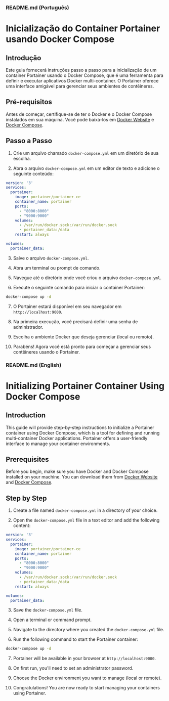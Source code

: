 ### README.md (Português)

# Inicialização do Container Portainer usando Docker Compose

## Introdução

Este guia fornecerá instruções passo a passo para a inicialização de um container Portainer usando o Docker Compose, que é uma ferramenta para definir e executar aplicativos Docker multi-container. O Portainer oferece uma interface amigável para gerenciar seus ambientes de contêineres.

## Pré-requisitos

Antes de começar, certifique-se de ter o Docker e o Docker Compose instalados em sua máquina. Você pode baixá-los em [Docker Website](https://www.docker.com/get-started) e [Docker Compose](https://docs.docker.com/compose/install/).

## Passo a Passo

1. Crie um arquivo chamado `docker-compose.yml` em um diretório de sua escolha.

2. Abra o arquivo `docker-compose.yml` em um editor de texto e adicione o seguinte conteúdo:

```yaml
version: '3'
services:
  portainer:
    image: portainer/portainer-ce
    container_name: portainer
    ports:
      - "8000:8000"
      - "9000:9000"
    volumes:
      - /var/run/docker.sock:/var/run/docker.sock
      - portainer_data:/data
    restart: always

volumes:
  portainer_data:
```

3. Salve o arquivo `docker-compose.yml`.

4. Abra um terminal ou prompt de comando.

5. Navegue até o diretório onde você criou o arquivo `docker-compose.yml`.

6. Execute o seguinte comando para iniciar o container Portainer:

```bash
docker-compose up -d
```

7. O Portainer estará disponível em seu navegador em `http://localhost:9000`.

8. Na primeira execução, você precisará definir uma senha de administrador.

9. Escolha o ambiente Docker que deseja gerenciar (local ou remoto).

10. Parabéns! Agora você está pronto para começar a gerenciar seus contêineres usando o Portainer.

### README.md (English)

# Initializing Portainer Container Using Docker Compose

## Introduction

This guide will provide step-by-step instructions to initialize a Portainer container using Docker Compose, which is a tool for defining and running multi-container Docker applications. Portainer offers a user-friendly interface to manage your container environments.

## Prerequisites

Before you begin, make sure you have Docker and Docker Compose installed on your machine. You can download them from [Docker Website](https://www.docker.com/get-started) and [Docker Compose](https://docs.docker.com/compose/install/).

## Step by Step

1. Create a file named `docker-compose.yml` in a directory of your choice.

2. Open the `docker-compose.yml` file in a text editor and add the following content:

```yaml
version: '3'
services:
  portainer:
    image: portainer/portainer-ce
    container_name: portainer
    ports:
      - "8000:8000"
      - "9000:9000"
    volumes:
      - /var/run/docker.sock:/var/run/docker.sock
      - portainer_data:/data
    restart: always

volumes:
  portainer_data:
```

3. Save the `docker-compose.yml` file.

4. Open a terminal or command prompt.

5. Navigate to the directory where you created the `docker-compose.yml` file.

6. Run the following command to start the Portainer container:

```bash
docker-compose up -d
```

7. Portainer will be available in your browser at `http://localhost:9000`.

8. On first run, you'll need to set an administrator password.

9. Choose the Docker environment you want to manage (local or remote).

10. Congratulations! You are now ready to start managing your containers using Portainer.


